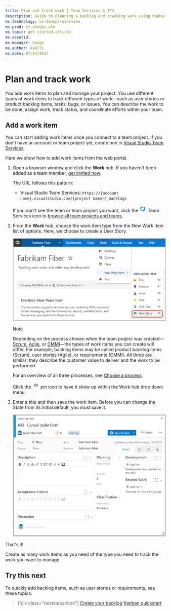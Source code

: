 ```yaml
---
title: Plan and track work | Team Services & TFS
description: Guide to planning a backlog and tracking work using Kanban   
ms.technology: vs-devops-overview 
ms.prod: vs-devops-alm
ms.topic: get-started-article  
ms.assetid: 
ms.manager: douge
ms.author: kaelli
ms.date: 07/14/2017
---
```


# Plan and track work 
 
You add work items to plan and manage your project. You use different types of work items to track different types of work&mdash;such as user stories or product backlog items, tasks, bugs, or issues. You can describe the work to be done, assign work, track status, and coordinate efforts within your team.   

<a id="define-new-work">  </a>
## Add a work item 
You can start adding work items once you connect to a team project. If you don't have an account or  team project yet, create one in [Visual Studio Team Services](sign-up-invite-teammates.md).

Here we show how to add work items from the web portal. 

1.  Open a browser window and click the **Work** hub. If you haven't been added as a team member, [get invited now](sign-up-invite-teammates.md#invite-others).

	The URL follows this pattern: 
	- Visual Studio Team Services: ```https://{account name}.visualstudio.com/{project name}/_backlogs```  

	If you don't see the team or team project you want, click the ![Team Services icon](../work/_img/icons/project-icon.png) Team Services icon to [browse all team projects and teams](../connect/account-home-pages.md).  

2.	From the **Work** hub, choose the work item type from the New Work Item list of options. Here, we choose to create a User Story. 

	<img src="../work/backlogs/_img/add-work-items-choose-user-story.png" alt="Team Services, TFS 2017, Work hub, Add a work item" style="border: 2px solid #C3C3C3;" /> 

	>[!NOTE]  
	>Depending on the process chosen when the team project was created&mdash;[Scrum](../work/guidance/scrum-process.md), 
	[Agile](../work/guidance/agile-process.md), or [CMMI](../work/guidance/cmmi-process.md)&mdash;the types of work items you can create will differ. For example, backlog items may be called product backlog items (Scrum), user stories (Agile), or requirements (CMMI). All three are similar: they describe the customer value to deliver and the work to be performed.
	>
	> For an overview of all three processes, see [Choose a process](../work/guidance/choose-process.md). 
	
	Click the ![pin icon](../work/_img/icons/pin-icon.png) pin icon to have it show up within the Work hub drop down menu. 

3. Enter a title and then save the work item. Before you can change the State from its initial default, you must save it.  

	<img src="../work/backlogs/_img/add-new-work-item-vsts-user-story.png" alt="Agile process, User story work item form" style="border: 2px solid #C3C3C3;" />  

That's it! 

Create as many work items as you need of the type you need to track the work you want to manage.  


## Try this next  

To quickly add backlog items, such as user stories or requirements, see these topics:  
> [!div class="nextstepaction"]
> [Create your backlog](../work/backlogs/create-your-backlog.md)
> [Kanban quickstart](../work/kanban/kanban-quickstart.md) 

 
